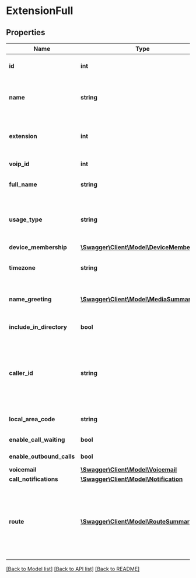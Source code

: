 # ExtensionFull

## Properties
Name | Type | Description | Notes
------------ | ------------- | ------------- | -------------
**id** | **int** | ID of the extension. This is the internal Phone.com ID, not the extension number callers may dial. | [optional] 
**name** | **string** | User-supplied name for the extension. On POST, leaving this empty will result in an auto-generated value. On PUT, this field is required. | [optional] 
**extension** | **int** | Extension number that callers may dial. On POST, leaving this empty will result in an auto-generated value. On PUT, this field is required. | [optional] 
**voip_id** | **int** | API Account ID. Optional, object may return the voip_id. | [optional] 
**full_name** | **string** | Full name of the individual or department to which this extension is assigned | [optional] 
**usage_type** | **string** | Can be \&quot;limited\&quot; or \&quot;unlimited\&quot;. In most cases, changing this will affect your monthly bill. Please see our Control Panel or contact Customer Service for pricing. | [optional] 
**device_membership** | [**\Swagger\Client\Model\DeviceMembership**](DeviceMembership.md) |  | [optional] 
**timezone** | **string** | Time zone. Can be in any commonly recognized format, such as \&quot;America/Los_Angeles\&quot;. | [optional] 
**name_greeting** | [**\Swagger\Client\Model\MediaSummary**](MediaSummary.md) | Greeting that communicates the extension&#39;s name. Output is a Greeting Summary Object. Input must be a Greeting Lookup Object. | [optional] 
**include_in_directory** | **bool** | Whether this extension should be included in the dial-by-name directory for this account. Boolean. | [optional] 
**caller_id** | **string** | Phone number to use as Caller ID for outgoing calls. Must be a phone number belonging to this account, or one of any additional authorized phone numbers. You can use our List Caller Ids service to see a current list. To unassign, you may set this to \&quot;private\&quot;, NULL, or an empty string. | [optional] 
**local_area_code** | **string** | For outbound calls, this is the North American area code that this extension is calling from. | [optional] 
**enable_call_waiting** | **bool** | Whether Call Waiting is enabled. Boolean. Default is TRUE. | [optional] 
**enable_outbound_calls** | **bool** | Whether outgoing calls are enabled. Boolean. Default is TRUE. | [optional] 
**voicemail** | [**\Swagger\Client\Model\Voicemail**](Voicemail.md) |  | [optional] 
**call_notifications** | [**\Swagger\Client\Model\Notification**](Notification.md) |  | [optional] 
**route** | [**\Swagger\Client\Model\RouteSummary**](RouteSummary.md) | Route which will handle incoming voice and fax calls. Only valid on PUT requests, not POST. Output is a Route Summary Object if the route is named, otherwise the Full Route Object will be shown. Input must be a Route Lookup Object pointing to a named route. Route must belong to this extension already. | [optional] 

[[Back to Model list]](../README.md#documentation-for-models) [[Back to API list]](../README.md#documentation-for-api-endpoints) [[Back to README]](../README.md)


